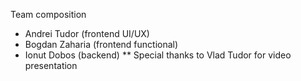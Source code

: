 Team composition

- Andrei Tudor (frontend UI/UX)
- Bogdan Zaharia (frontend functional)
- Ionut Dobos (backend)
** Special thanks to Vlad Tudor for video presentation
